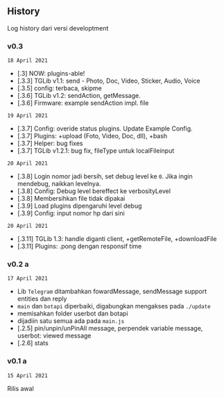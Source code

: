 ## History

Log history dari versi developtment

### v0.3

`18 April 2021`

+ [.3] NOW: plugins-able!
+ [.3.3] TGLib v1.1: send - Photo, Doc, Video, Sticker, Audio, Voice
+ [.3.5] config: terbaca, skipme
+ [.3.6] TGLib v1.2: sendAction, getMessage.
+ [.3.6] Firmware: example sendAction impl. file

`19 April 2021`

+ [.3.7] Config: overide status plugins. Update Example Config.
+ [.3.7] Plugins: +upload (Foto, Video, Doc, dll), +bash
+ [.3.7] Helper: bug fixes
+ [.3.7] TGLib v1.2.1: bug fix, fileType untuk localFileinput

`20 April 2021`

+ [.3.8] Login nomor jadi bersih, set debug level ke `0`. Jika ingin mendebug, naikkan levelnya.
+ [.3.8] Config: Debug level bereffect ke verbosityLevel
+ [.3.8] Membersihkan file tidak dipakai
+ [.3.9] Load plugins dipengaruhi level debug
+ [.3.9] Config: input nomor hp dari sini

`20 April 2021`

+ [.3.11] TGLib 1.3: handle diganti client, +getRemoteFile, +downloadFile
+ [.3.11] Plugins: .pong dengan responsif time

### v0.2 a

`17 April 2021`

+ Lib `Telegram` ditambahkan fowardMessage, sendMessage support entities dan reply
+ `main` dan `botapi` diperbaiki, digabungkan mengakses pada `./update`
+ memisahkan folder userbot dan botapi
+ dijadiin satu semua ada pada `main.js`
+ [.2.5] pin/unpin/unPinAll message, perpendek variable message, userbot: viewed message
+ [.2.6] stats

### v0.1 a

`15 April 2021`

Rilis awal